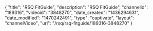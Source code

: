 {
    "title": "RSQ FitGuide",
    "description": "RSQ FitGuide",
    "channelid": "189316",
    "videoid": "3848270",
    "date_created": "1436294631",
    "date_modified": "1470242491",
    "type": "captivate",
    "layout": "channelVideo",
    "url": "\/rsq\/rsq-fitguide\/189316-3848270"
}